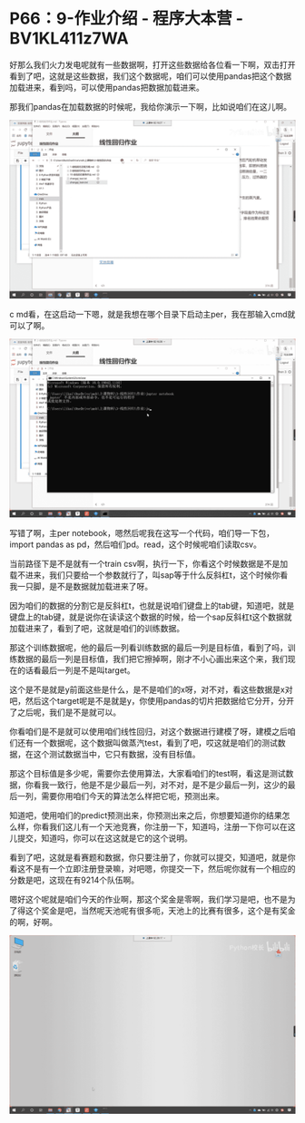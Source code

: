 # P66：9-作业介绍 - 程序大本营 - BV1KL411z7WA

好那么我们火力发电呢就有一些数据啊，打开这些数据给各位看一下啊，双击打开看到了吧，这就是这些数据，我们这个数据呢，咱们可以使用pandas把这个数据加载进来，看到吗，可以使用pandas把数据加载进来。

那我们pandas在加载数据的时候呢，我给你演示一下啊，比如说咱们在这儿啊。

![](img/594376e487898a354bab9348909595f7_1.png)

c md看，在这启动一下嗯，就是我想在哪个目录下启动主per，我在那输入cmd就可以了啊。

![](img/594376e487898a354bab9348909595f7_3.png)

写错了啊，主per notebook，嗯然后呢我在这写一个代码，咱们导一下包，import pandas as pd，然后咱们pd。read，这个时候呢咱们读取csv。

当前路径下是不是就有一个train csv啊，执行一下，你看这个时候数据是不是加载不进来，我们只要给一个参数就行了，叫sap等于什么反斜杠t，这个时候你看我一只脚，是不是数据就加载进来了呀。

因为咱们的数据的分割它是反斜杠t，也就是说咱们键盘上的tab键，知道吧，就是键盘上的tab键，就是说你在读读这个数据的时候，给一个sap反斜杠t这个数据就加载进来了，看到了吧，这就是咱们的训练数据。

那这个训练数据呢，他的最后一列看训练数据的最后一列是目标值，看到了吗，训练数据的最后一列是目标值，我们把它擦掉啊，刚才不小心画出来这个来，我们现在的话看最后一列是不是叫target。

这个是不是就是y前面这些是什么，是不是咱们的x呀，对不对，看这些数据是x对吧，然后这个target呢是不是就是y，你使用pandas的切片把数据给它分开，分开了之后呢，我们是不是就可以。

你看咱们是不是就可以使用咱们线性回归，对这个数据进行建模了呀，建模之后咱们还有一个数据呢，这个数据叫做蒸汽test，看到了吧，哎这就是咱们的测试数据，在这个测试数据当中，它只有数据，没有目标值。

那这个目标值是多少呢，需要你去使用算法，大家看咱们的test啊，看这是测试数据，你看我一致行，他是不是少最后一列，对不对，是不是少最后一列，这少的最后一列，需要你用咱们今天的算法怎么样把它呃，预测出来。

知道吧，使用咱们的predict预测出来，你预测出来之后，你想要知道你的结果怎么样，你看我们这儿有一个天池竞赛，你注册一下，知道吗，注册一下你可以在这儿提交，知道吗，你可以在这这就是它的这个说明。

看到了吧，这就是看赛题和数据，你只要注册了，你就可以提交，知道吧，就是你看这不是有一个立即注册登录嘛，对吧嗯，你提交一下，然后呢你就有一个相应的分数是吧，这现在有9214个队伍啊。

嗯好这个呢就是咱们今天的作业啊，那这个奖金是零啊，我们学习是吧，也不是为了得这个奖金是吧，当然呢天池呢有很多呃，天池上的比赛有很多，这个是有奖金的啊，好啊。



![](img/594376e487898a354bab9348909595f7_5.png)